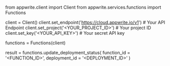 from appwrite.client import Client
from appwrite.services.functions import Functions

client = Client()
client.set_endpoint('https://cloud.appwrite.io/v1') # Your API Endpoint
client.set_project('<YOUR_PROJECT_ID>') # Your project ID
client.set_key('<YOUR_API_KEY>') # Your secret API key

functions = Functions(client)

result = functions.update_deployment_status(
    function_id = '<FUNCTION_ID>',
    deployment_id = '<DEPLOYMENT_ID>'
)
